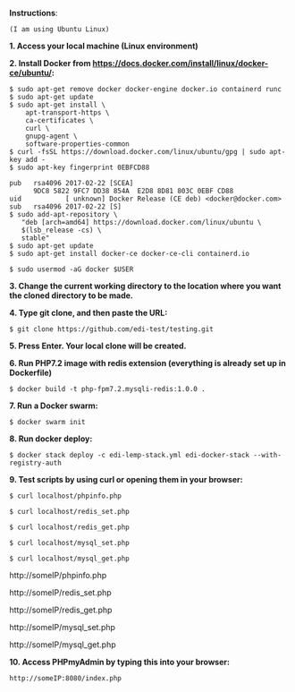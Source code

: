 **Instructions**:
```
(I am using Ubuntu Linux)
```
**1. Access your local machine (Linux environment)**

**2. Install Docker from https://docs.docker.com/install/linux/docker-ce/ubuntu/:** 
```
$ sudo apt-get remove docker docker-engine docker.io containerd runc
$ sudo apt-get update
$ sudo apt-get install \
    apt-transport-https \
    ca-certificates \
    curl \
    gnupg-agent \
    software-properties-common
$ curl -fsSL https://download.docker.com/linux/ubuntu/gpg | sudo apt-key add -
$ sudo apt-key fingerprint 0EBFCD88
    
pub   rsa4096 2017-02-22 [SCEA]
      9DC8 5822 9FC7 DD38 854A  E2D8 8D81 803C 0EBF CD88
uid           [ unknown] Docker Release (CE deb) <docker@docker.com>
sub   rsa4096 2017-02-22 [S]
$ sudo add-apt-repository \
   "deb [arch=amd64] https://download.docker.com/linux/ubuntu \
   $(lsb_release -cs) \
   stable"
$ sudo apt-get update
$ sudo apt-get install docker-ce docker-ce-cli containerd.io
```
```
$ sudo usermod -aG docker $USER
```
**3. Change the current working directory to the location where you want the cloned directory to be made.**

**4. Type git clone, and then paste the URL:** 
```
$ git clone https://github.com/edi-test/testing.git
```
**5. Press Enter. Your local clone will be created.**

**6. Run PHP7.2 image with redis extension (everything is already set up in Dockerfile)**
```
$ docker build -t php-fpm7.2.mysqli-redis:1.0.0 .
```
**7. Run a Docker swarm:**
```
$ docker swarm init
```
**8. Run docker deploy:**
```
$ docker stack deploy -c edi-lemp-stack.yml edi-docker-stack --with-registry-auth
```
**9. Test scripts by using curl or opening them in your browser:**
```
$ curl localhost/phpinfo.php

$ curl localhost/redis_set.php

$ curl localhost/redis_get.php

$ curl localhost/mysql_set.php

$ curl localhost/mysql_get.php
```

http://someIP/phpinfo.php

http://someIP/redis_set.php

http://someIP/redis_get.php

http://someIP/mysql_set.php

http://someIP/mysql_get.php

**10. Access PHPmyAdmin by typing this into your browser:**
```
http://someIP:8080/index.php
```
